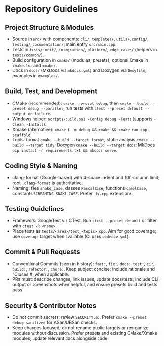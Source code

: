 # Repository Guidelines

## Project Structure & Modules
- Source in `src/` with components: `cli/`, `templates/`, `utils/`, `config/`, `testing/`, `documentation/`; main entry `src/main.cpp`.
- Tests in `tests/`: `unit/`, `integration/`, `platform/`, `edge_cases/` (helpers in `tests/common/`).
- Build configuration in `cmake/` (modules, presets); optional Xmake in `xmake.lua` and `xmake/`.
- Docs in `docs/` (MkDocs via `mkdocs.yml`) and Doxygen via `Doxyfile`; examples in `examples/`.

## Build, Test, and Development
- CMake (recommended): `cmake --preset debug`, then `cmake --build --preset debug --parallel`, run tests with `ctest --preset default --output-on-failure`.
- Windows helper: `scripts/build.ps1 -Config debug -Tests` (supports `-Clean`, `-Install`).
- Xmake (alternative): `xmake f -m debug && xmake && xmake run cpp-scaffold`.
- Tools: format `cmake --build --target format`; static analysis `cmake --build --target tidy`; Doxygen `cmake --build --target docs`; MkDocs `pip install -r requirements.txt && mkdocs serve`.

## Coding Style & Naming
- clang-format (Google-based) with 4-space indent and 100-column limit; root `.clang-format` is authoritative.
- Naming: files `snake_case`, classes `PascalCase`, functions `camelCase`, constants `SCREAMING_SNAKE_CASE`. Prefer `.h`/`.cpp` extensions.

## Testing Guidelines
- Framework: GoogleTest via CTest. Run `ctest --preset default` or filter with `ctest -R <name>`.
- Place tests as `tests/<area>/test_<topic>.cpp`. Aim for good coverage; use `coverage` target when available (CI uses `codecov.yml`).

## Commit & Pull Requests
- Conventional Commits (seen in history): `feat:`, `fix:`, `docs:`, `test:`, `ci:`, `build:`, `refactor:`, `chore:`. Keep subject concise; include rationale and “Closes #<id>` when applicable.
- PRs must: describe changes, link issues, update docs/tests, include CLI output or screenshots when helpful, and ensure presets build and tests pass.

## Security & Contributor Notes
- Do not commit secrets; review `SECURITY.md`. Prefer `cmake --preset debug-sanitized` for ASan/UBSan checks.
- Keep changes focused; do not rename public targets or reorganize modules without discussion. Prefer presets and existing CMake/Xmake modules; update relevant docs alongside code.

